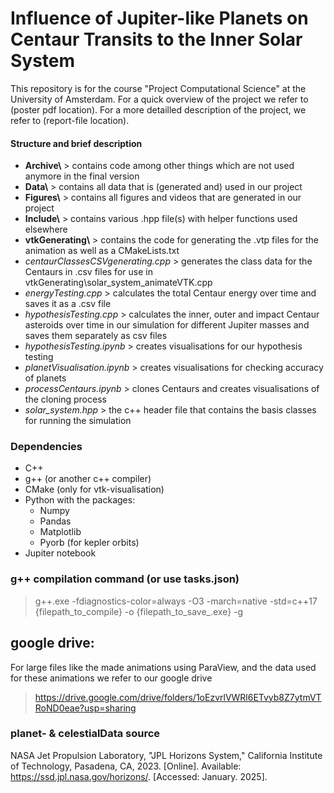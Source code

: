 # Influence of Jupiter-like Planets on Centaur Transits to the Inner Solar System
This repository is for the course "Project Computational Science" at the University of Amsterdam.
For a quick overview of the project we refer to (poster pdf location). For a more detailled description of
the project, we refer to (report-file location).

#### Structure and brief description
- __Archive\\__ > contains code among other things which are not used anymore in the final version
- __Data\\__ > contains all data that is (generated and) used in our project
- __Figures\\__ > contains all figures and videos that are generated in our project
- __Include\\__ > contains various .hpp file(s) with helper functions used elsewhere
- __vtkGenerating\\__ > contains the code for generating the .vtp files for the animation as well as a CMakeLists.txt
- _centaurClassesCSVgenerating.cpp_ > generates the class data for the Centaurs in .csv files for use in vtkGenerating\\solar_system_animateVTK.cpp 
- _energyTesting.cpp_ > calculates the total Centaur energy over time and saves it as a .csv file
- _hypothesisTesting.cpp_ > calculates the inner, outer and impact Centaur asteroids over time in our simulation
for different Jupiter masses and saves them separately as csv files
- _hypothesisTesting.ipynb_ > creates visualisations for our hypothesis testing
- _planetVisualisation.ipynb_ > creates visualisations for checking accuracy of planets
- _processCentaurs.ipynb_ > clones Centaurs and creates visualisations of the cloning process
- _solar\_system.hpp_ > the c++ header file that contains the basis classes for running the simulation

### Dependencies
- C++
- g++ (or another c++ compiler)
- CMake (only for vtk-visualisation)
- Python with the packages:
    - Numpy
    - Pandas
    - Matplotlib
    - Pyorb (for kepler orbits)
- Jupiter notebook

### g++ compilation command (or use tasks.json)
> g++.exe -fdiagnostics-color=always -O3 -march=native -std=c++17 {filepath_to_compile} -o {filepath_to_save_.exe} -g

## google drive:
For large files like the made animations using ParaView, and the data used for these animations we refer to our google drive
> https://drive.google.com/drive/folders/1oEzvrlVWRl6ETvyb8Z7ytmVTRoND0eae?usp=sharing

### planet- & celestialData source
NASA Jet Propulsion Laboratory, "JPL Horizons System," California Institute of Technology, Pasadena, CA, 2023. [Online]. Available: https://ssd.jpl.nasa.gov/horizons/. [Accessed: January. 2025].
